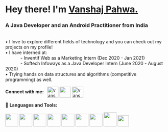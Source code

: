 <h1> Hey there! I'm <a href="https://github.com/vanshajpahwa07">Vanshaj Pahwa.</a> </h1>
<h3> A Java Developer and an Android Practitioner from India  </h3> <br>
• I love to explore different fields of technology and you can check out my projects on my profile! <br>
• I have interned at:<br>
                     &nbsp; &nbsp; &nbsp; &nbsp; &nbsp; &nbsp; - Inventif Web as a Marketing Intern (Dec 2020 - Jan 2021)<br>
                     &nbsp; &nbsp; &nbsp; &nbsp; &nbsp; &nbsp; - Softech Infoways as a Java Developer Intern (June 2020 - August 2020)<br>
• Trying hands on data structures and algorithms (competitive programming) as well.
<p float="left"> 
  
  <b> Connect with me: </b> &nbsp; <a href="https://www.linkedin.com/in/vanshaj-pahwa-903324171/" target="blank"><img align="center" src="https://cdn3.iconfinder.com/data/icons/social-media-black-white-1/1024/linkedin-512.png" alt="vanshaj-pahwa-903324171" height="35" width="35" /></a>
  <a href="mailto: vanshajpahwa07@gmail.com" target="blank"><img align="center" src="https://cdn3.iconfinder.com/data/icons/social-media-black-white-1/1024/mail-512.png"  height="35" width="35" /></a>
<a href="https://instagram.com/vanshaj.pahwa" target="blank"><img align="center" src="https://cdn3.iconfinder.com/data/icons/social-media-black-white-1/1024/instagram-512.png" alt="vanshaj.pahwa" height="35" width="35" /></a>
<p align="left">

</p>

</p>
📌 <b> Languages and Tools: </b>
 
 <p float="left">
  <img src="https://camo.githubusercontent.com/73c9fd973f85e8a4b47f9cf765138d86d2c244e227677124699f637d2a158b42/68747470733a2f2f696d672e69636f6e73382e636f6d2f636f6c6f722f34382f3461393065322f632d70726f6772616d6d696e672e706e67" width="40" height="40" />
  <img src="https://camo.githubusercontent.com/e895ffdc52a6e974062dd4775b322236b0c44567bf9b3bc069eba885d0c0f518/68747470733a2f2f696d672e69636f6e73382e636f6d2f636f6c6f722f3130302f3030303030302f632d706c75732d706c75732d6c6f676f2e706e67" width="40" height="40"/>
  <img src="https://cdn.iconscout.com/icon/free/png-512/java-43-569305.png" width="40" height="40"  /> 
  <img src="https://upload.wikimedia.org/wikipedia/commons/thumb/8/8f/Breezeicons-apps-48-android-studio.svg/1024px-Breezeicons-apps-48-android-studio.svg.png" width="40" height="40"  />

  <img src="https://camo.githubusercontent.com/6839f0ef9588b2ae1ab5393777241c03b06bfc33deddf2ded924109cc1977fb7/68747470733a2f2f696d672e69636f6e73382e636f6d2f636f6c6f722f3130302f3030303030302f68746d6c2d352e706e67" width="40" height="40"  /> 
  <img src="https://camo.githubusercontent.com/6470cb0a3820a8f6606f810bc15d43af5e46ea9db5f24035157bd84aa3bea082/68747470733a2f2f696d672e69636f6e73382e636f6d2f636f6c6f722f3130302f3030303030302f637373332e706e67" width="40" height="40"  /> 
  <img src="https://camo.githubusercontent.com/80cb41b98b7e1a9cdc131e15c4d6dde5b705ee167b562f1df1bba47758106732/68747470733a2f2f696d672e69636f6e73382e636f6d2f636f6c6f722f39362f3030303030302f6a6176617363726970742e706e67" width="40" height="40"  /> 
 
 
  <img src="https://cdn.iconscout.com/icon/free/png-512/mysql-19-1174939.png" width="40" height="45" />
<img src="https://upload.wikimedia.org/wikipedia/commons/thumb/9/98/Apache_NetBeans_Logo.svg/888px-Apache_NetBeans_Logo.svg.png" width="35" height="35"  />

</p>

 
  
 
